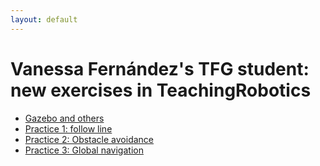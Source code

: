 ```yaml
---
layout: default
---
```

# Vanessa Fernández's TFG student: new exercises in TeachingRobotics

* [Gazebo and others](sections/section4.md)
* [Practice 1: follow line](sections/section3.md)
* [Practice 2: Obstacle avoidance](sections/section2.md)
* [Practice 3: Global navigation](sections/section1.md)
